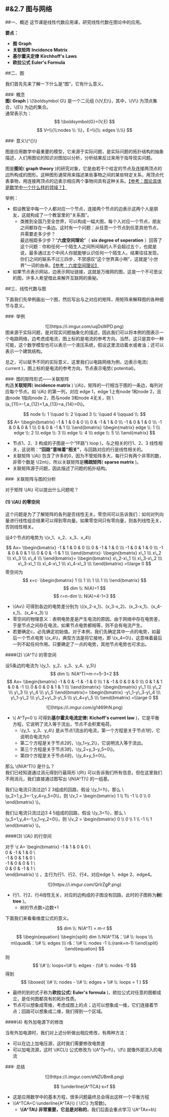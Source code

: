 #&2.7 图与网络  
---

##一、概述
这节课是线性代数应用课，研究线性代数在图论中的应用。   

**要点：**  

- **图** **Graph**
- **关联矩阵** **Incidence Matrix**
- **基尔霍夫定律** **Kirchhoff's Laws** 
- **欧拉公式** **Euler's Formula**

##二、图

我们首先先来了解一下什么是“图”，它有什么意义。

###· 概念  
**图**( **Graph** ) \\(\\boldsymbol G\\) 是一个二元组 (\\(V,E)\\)，其中，\\(V\\) 为顶点集合，\\(E\\) 为边的集合。  
通常表示为：
$$
\\boldsymbol{G}=(V,E)
$$
$$
V=\\{\\:nodes \\: \\}，E=\\{\\: edges \\:\\}
$$

###· 意义\\(^{}\\)

图是应用数学中最重要的模型，它来源于实际问题，是实际问题的拓扑结构的抽象描述，人们用图论的知识对图加以分析，分析结果反过来用于指导现实问题。  

图是**图论**( **graph theory** )的研究对象，它是由若干个给定的节点及连接两顶点的边所构成的图形。这种图形通常用来描述某些事物之间的某些特定关系，用顶点代表事物，用连接两顶点的边表示相应两个事物间具有这种关系。[【参考：图论具体是数学中一个什么样的领域？】](https://www.applysquare.com/topic-cn/54mufHeAc/)  

举例：

- 假设教室中每一个人都对应一个节点，连接两个节点的边表示这两个人是朋友，这就构成了一个教室里的“关系图”。
	- 类推到全国乃至全世界，可以构成一幅大图，每个人对应一个节点，朋友之间都存在一条边。这时有一个问题：从任意一个节点到任意其他节点，共需要走多少步？  
	最远相距多少步？“**六度空间理论**”（ **six degree of seperation** ）回答了这个问题：你和任何一个陌生人之间所间隔的人不会超过五个，也就是说，最多通过五个中间人你就能够认识任何一个陌生人。结果往往发现，你们之间的联系不过三四步，不禁感叹“这个世界真小啊”，这就是“小世界”一词的由来。[【参考：六度空间理论】](https://baike.baidu.com/item/%E5%85%AD%E5%BA%A6%E7%A9%BA%E9%97%B4%E7%90%86%E8%AE%BA/6494090?fr=aladdin)
- 如果节点表示网站，边表示网址链接，这就是万维网的图，这是一个不可思议的图，许多人希望借此来解开互联网的奥秘。

##三、线性代数与图 

下面我们先举例画出一个图，然后写出与之对应的矩阵，用矩阵来解释图的各种细节与意义。  

###· 举例
<div align=center>![](https://i.imgur.com/uqDsWPD.png)
<div align=left>  
图来源于实际问题，是对现实问题抽象化的描述，因此我们可以将本例的图表示一个电路网络，边考虑成电流，图上标的是电流的参考方向。当然，这只是其中一种可能，这个数学模型也可以表示一个液压系统，假设这里流动着水或者油；还可以表示一个建筑结构。  

总之，可以赋予不同的实际意义，这里我们以电路网络为例，边表示电流( current )，图上标的是电流的参考方向，节点表示电势( potential)。  

###· 图的矩阵形式——关联矩阵  
构造**关联矩阵**( **incidence matrix** ) \\(A\\)，矩阵的一行相当于图的一条边，每列对应每个节点。如 \\(A\\) 的第一列，对应 edge 1，edge 1上有node 1和node 2，且由node 1指向node 2，而与node 3和node 4无关，则 \\(a\_{11}=-1,a\_{12}=1,a\_{13}=a\_{14}=0\\)。

$$
node \\: 1 \\quad \\: 2 \\quad 3 \\: \\quad 4 \\qquad \\:
$$
$$
A=
\\begin{bmatrix}
-1 & 1 & 0 & 0 \\\
0 & -1 & 1 & 0 \\\
-1 & 0 & 1 & 0 \\\
-1 & 0 & 0 & 1 \\\
0 & 0 & -1 & 1 \\\
\\end{bmatrix}
\\begin{matrix}
edge \\: 1 \\\
edge \\: 2 \\\
edge \\: 3 \\\
edge \\: 4 \\\
edge \\: 5 \\\
\\end{matrix}
$$  

- 节点1、2、3 构成的子图是一个“环路”( loop )，与之相关的行1、2、3 线性相关，这说明：**“回路”意味着“相关”**，与回路对应的行是线性相关的。
- 关联矩阵 \\(A\\) 包含了许多的0，因为不管矩阵多大，每行只有两个非零的数，非零个数是 \\(2m\\)，所以关联矩阵是**稀疏矩阵**( **sparse matrix** )。
- 关联矩阵源于问题，因此描述了问题的拓扑结构。

###· 关联矩阵与图的分析

对于矩阵 \\(A\\) 可以提出什么问题呢？ 
 
#### (1) \\(A\\) 的零空间
这个问题是为了了解矩阵的各列是否线性无关。零空间可以告诉我们：如何对列向量进行线性组合结果可以得到零向量。如果零空间只有零向量，则各列线性无关，否则线性相关。  

设4个节点的电势为 \\(x\_1、x\_2、x\_3、x\_4\\) 

$$
Ax=
\\begin{bmatrix}
-1 & 1 & 0 & 0 \\\
0 & -1 & 1 & 0 \\\
-1 & 0 & 1 & 0 \\\
-1 & 0 & 0 & 1 \\\
0 & 0 & -1 & 1 \\\
\\end{bmatrix}·
\\begin{bmatrix}
x\_1 \\\
x\_2 \\\
x\_3 \\\
x\_4 \\\
\\end{bmatrix}=
\\begin{bmatrix}
x\_2-x\_1 \\\
x\_3-x\_2 \\\
x\_3-x\_1 \\\
x\_4-x\_1 \\\
x\_4-x\_3 \\\
\\end{bmatrix}
=\\large 0
$$
零空间为
$$
x=c·
\\begin{bmatrix}
1 \\\
1 \\\
1 \\\
1 \\\
\\end{bmatrix}
$$
$$
dim \\:  N(A)=1
$$
$$
r=n-dim \\:  N(A)=4-1=3
$$

- \\(Ax\\) 可得到各边的电势差分别为 \\((x\_2-x\_1)、(x\_3-x\_2)、(x\_3-x\_1)、(x\_4-x\_1)、(x\_4-x\_3) \\)
- 零空间的物理意义：表明电势差是产生电流的原因。由于网络中存在电势差，于是节点之间存在电流，如果节点电势都相等，则不会有电流产生。
- 若要确定c，必先确定初始值。对于本例，我们先确定其中一点的电势，如最后一个节点电势 \\(x\_4\\)，典型方法是将它接地，即 \\(x\_4=0\\)，这意味着最后一列不起任何作用。只要确定了一点的电势，其他节点电势也可求出。

####(2) \\(A^T\\) 的零空间

设5条边的电流为 \\(y\_1、y\_2、y\_3、y\_4、y\_5\\)  
$$
dim \\: N(A^T)=m-r=5-3=2
$$
$$
Ax=
\\begin{bmatrix}
-1 & 0 & -1 & -1 & 0 \\\
1 & -1 & 0 & 0 & 0 \\\
0 & 1 & 1 & 0 & -1 \\\
0 & 0 & 0 & 1 & 1 \\\
\\end{bmatrix}·
\\begin{bmatrix}
y\_1 \\\
y\_2 \\\
y\_3 \\\
y\_4 \\\
y\_5
\\end{bmatrix}=
\\begin{bmatrix}
-y\_1-y\_3-y\_4 \\\
y\_1-y\_2 \\\
y\_2+y\_3-y\_5 \\\
y\_4+y\_5 \\\
\\end{bmatrix}
=\\large 0
$$
<div align=center>![](https://i.imgur.com/g1469hN.png)
<div align=left>  

- \\( A^Ty=0 \\) 可得到**基尔霍夫电流定律**( **Kichoff's current law** )，它是平衡方程，它说明了流入等于流出，节点不会积累电荷。
	- \\(y\_1、y\_3、y\_4\\) 是从节点1流出的电流，第一个方程是关于节点1的，它说明合电流为0
	- 第二个方程是关于节点2的，\\(y\_1=y\_2\\)，它说明流入等于流出。
	- 第三个方程是关于节点3的，\\(y\_2+y\_3-y\_5=0\\)。
	- 第四个方程是关于节点4的，\\(y\_4+y\_5=0\\)。

那么 \\(N(A^T)\\) 是什么？  
我们已经知道通过消元得到行最简形 \\(R\\) 可以告诉我们所有信息，但在这里我们不用消元，我们直接通过图写出 \\(N(A^T)\\) 的一组基。    

我们让电流只流过边1 2 3组成的回路，假设 \\(y\_1=1\\)，那么 \\(y\_2=1,y\_3=-1,y\_4=y\_5=0\\)，则 \\(v\_1 = \\begin{bmatrix} 1 \\\ 1\\\ -1 \\\ 0 \\\ 0 \\end{bmatrix} \\)。

我们让电流只流过边3 4 5组成的回路，假设 \\(y\_3=1\\)，那么 \\(y\_5=1,y\_4=-1,y\_1=y\_2=0\\)，则 \\(v\_2 = \\begin{bmatrix} 0 \\\ 0 \\\ 1 \\\ -1 \\\ 1 \\end{bmatrix} \\)。

####(3) \\(A\\) 的行空间  

对于 \\( A=
\\begin{bmatrix}
-1 & 1 & 0 & 0 \\\
0 & -1 & 1 & 0 \\\
-1 & 0 & 1 & 0 \\\
-1 & 0 & 0 & 1 \\\
0 & 0 & -1 & 1 \\\
\\end{bmatrix} \\)
，主行为行1、行2、行4，对应edge 1、edge 2、edge4。  
<div align=center>![](https://i.imgur.com/QrIrZgP.png)
<div align=left>

- 行1、行2、行4线性无关，对应的边构成的子图没有回路，此时的子图称为**树**( **tree** )。
	- 树的节点数=边数+1

下面我们来看看维度公式的意义。  

$$
dim \\: N(A^T) = m-r
$$
$$
\\begin{equation}
\\begin{split}
 dim \\:N(A^T)&：\\# \\: loops \\\
 m\\quad&：\\# \\: edges \\\
 r&：\\# \\: nodes -1 \\:(rank=n-1)
\\end{split}
\\end{equation}
$$
则
$$
\\# \\: loops=\\# \\: edges - (\\# \\: nodes -1)
$$
得到
$$
\\boxed{ \\# \\: nodes - \\# \\: edges +  \\# \\: loops = 1 }
$$

- 最终的到的式子称为**欧拉公式**( **Euler's formula** )，欧拉公式对任意的图都成立，是任何图都具有的拓扑性质。
- 节点可以想象成零维，考虑成图上的点；边可以想象成一维，它们连接着节点；回路可以想象成二维，我们得到一个区域。

####(4) 有外加电源下的修改

当有外加电源时，我们对上述分析做出相应修改，有两种方法：
	
- 可以在边上加电压源，这时我们需要修改电势差
- 可以加电流源，这时 \\(KCL\\) 公式修改为 \\(A^Ty=f\\)，\\(f\\) 就像外部流入的电流


###· 总结  
<div align=center>![](https://i.imgur.com/eNZUBm8.png)
<div align=left> 

$$
\\underline{A^TCA}·x=f
$$

- 这是应用数学中的基本方程，很多问题最终总会得出这样一个平衡方程
- \\(A^TCA=C·\\underline{A^TA}\\) ( \\(C\\) 为常数)。
	- **\\(A^TA\\) 非常重要，它总是对称的**，我们后面会重点学习 \\(A^TAx=b\\)